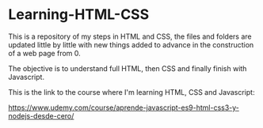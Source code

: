 # Learning-HTML-CSS

This is a repository of my steps in HTML and CSS, the files and folders are updated little by little with new things added to advance in the construction of a web page from 0.

The objective is to understand full HTML, then CSS and finally finish with Javascript.

This is the link to the course where I'm learning HTML, CSS and Javascript:

https://www.udemy.com/course/aprende-javascript-es9-html-css3-y-nodejs-desde-cero/
